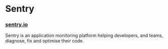 # Sentry
### [sentry.io](https://sentry.io)

Sentry is an application monitoring platform helping developers,
and teams, diagnose, fix and optimise their code.

